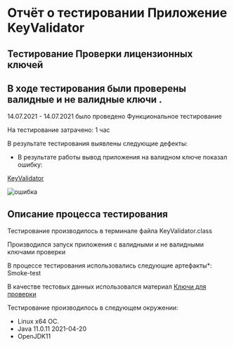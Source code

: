 # Отчёт о тестировании Приложение KeyValidator 

## Тестирование Проверки лицензионных ключей

## В ходе тестирования были проверены валидные и не валидные ключи .

14.07.2021 - 14.07.2021 было проведено Функциональное тестирование

На тестирование затрачено: 1 час

В результате тестирования выявлены следующие дефекты:

* В результате работы вывод приложения на валидном ключе показал ошибку:

 [KeyValidator](https://github.com/ElenaTyutina/KeyValidator/issues/1)

![ошибка](https://i.imgur.com/stYnRCF.png)

## Описание процесса тестирования

Тестирование производилось в терминале файла KeyValidator.class

Производился запуск приложения с валидными и не валидными ключами проверки

В процессе тестирования использовались следующие артефакты*:
Smoke-test 

 В качестве тестовых данных использовался материал [Ключи для проверки](https://github.com/netology-code/javaqa-homeworks/blob/master/intro/user-manual.md)

 Тестирование производилось в следующем окружении:
*  Linux x64 ОС.
*  Java 11.0.11 2021-04-20
*  OpenJDK11 

